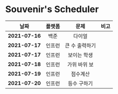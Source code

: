 # Souvenir's Scheduler

|      날짜      | 플랫폼 |      문제      | 비고 |
| :------------: | :----: | :------------: | :--: |
| **2021-07-16** |  백준  |     다이얼     |      |
| **2021-07-17** | 인프런 | 큰 수 출력하기 |      |
| **2021-07-17** | 인프런 |  보이는 학생   |      |
| **2021-07-18** | 인프런 |  가위 바위 보  |      |
| **2021-07-19** | 인프런 |    점수계산    |      |
| **2021-07-20** | 인프런 |  등수 구하기   |      |
